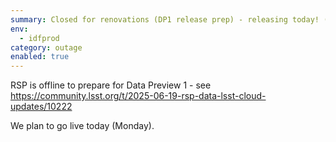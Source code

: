 ```yaml
---
summary: Closed for renovations (DP1 release prep) - releasing today! (Monday)
env:
  - idfprod
category: outage
enabled: true
---
```


RSP is offline to prepare for Data Preview 1 - see https://community.lsst.org/t/2025-06-19-rsp-data-lsst-cloud-updates/10222

We plan to go live today (Monday). 
